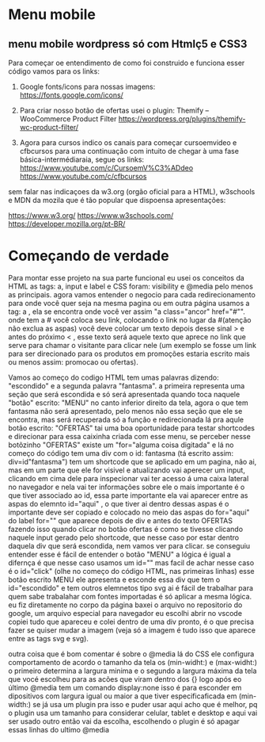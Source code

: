 # Menu mobile
 ## menu mobile wordpress só com Htmlç5 e CSS3

 Para começar oe entendimento de como foi construido e funciona esser código vamos para os links:

 1. Google fonts/icons para nossas imagens:
 https://fonts.google.com/icons/

 2. Para criar nosso botão de ofertas usei o plugin: Themify – WooCommerce Product Filter
 https://wordpress.org/plugins/themify-wc-product-filter/

 1. Agora para cursos indico os canais para começar cursoemvideo e cfbcursos para uma continuação com intuito de chegar à uma fase básica-intermédiaraia, segue os links: 
 https://www.youtube.com/c/CursoemV%C3%ADdeo
 https://www.youtube.com/c/cfbcursos

 sem falar nas indicaçoes da w3.org (orgão oficial para a HTML), w3schools e MDN da mozila que é tão popular que dispoensa apresentações:

 https://www.w3.org/
 https://www.w3schools.com/
 https://developer.mozilla.org/pt-BR/


 # Começando de verdade

Para montar esse projeto na sua parte funcional eu usei os conceitos da HTML as tags: a, input e label e CSS foram: visibility e @media pelo menos as principais.
agora vamos entender o negocio  para cada redirecionamento para onde você quer seja na mesma pagina ou em outra página usamos a tag: a , ela se encontra onde você ver assim "a class="ancor" href="#"". onde tem a # você coloca seu link, colocando o link no lugar da #(atenção não exclua as aspas) você deve colocar um texto depois desse sinal > e antes do próximo < , esse texto será aquele texto que aprece no link que serve para chamar o visitante para clicar nele (um exemplo se fosse um link para ser direcionado para os produtos em promoções estaria escrito mais ou menos assim: promocao ou ofertas).

Vamos ao começo do codigo HTML tem umas palavras dizendo: "escondido" e a segunda palavra "fantasma". a primeira representa uma seção que será escondida e só será apresentada quando toca  naquele "botão" escrito: "MENU" no canto inferior direito da tela, agora o que tem fantasma não será apresentado, pelo menos não essa seção que ele se encontra, mas será recuperada só a função e redirecionada lá pra aqule botão escrito: "OFERTAS" tai uma boa oportunidade para testar shortcodes e direcionar para essa caixinha criada com esse menu, se perceber nesse botõzinho "OFERTAS" existe um  "for="alguma coisa digitada" e lá no começo do código tem uma div com o id: fantasma (tá escrito assim: div=id"fantasma") tem um shortcode que se aplicado em um pagina, não ai, mas em um parte que ele for visivel e atualizando vai aperecer um input, clicando em cima dele para inspecionar vai ter acesso á uma caixa lateral no navegador e nela vai ter informações sobre ele o mais importante é o que tiver associado ao id, essa parte importante ela vai aparecer entre as aspas do elemnto id="aqui" , o que tiver ai dentro dessas aspas é o importante deve ser copiado e colocado no meio das aspas do for="aqui" do label for="" que aparece depois de  div e antes do texto OFERTAS fazendo isso quando clicar no botão ofertas é como se tivesse clicando naquele input gerado pelo shortcode, que nesse caso por estar dentro daquela div que será escondida, nem vamos ver para clicar. se conseguiu entender esse é fácil de entender o botão "MENU" a lógica é igual a difernça é que nesse caso usamos um id="" mas facil de achar nesse caso é o id="click" (olhe no começo do código HTML, nas primeiras linhas) esse botão escrito MENU ele apresenta e esconde essa div que tem o id="escondido" e tem outros elemnetos tipo svg ai é fácil de trabalhar para quem sabe trabalahar com fontes importadas  é só aplicar a mesma lógica. eu fiz diretamente no corpo da página baxei o arquivo no repositorio do google, um arquivo especial para navegador eu escolhi abrir no vscode copiei tudo que apareceu e colei dentro de uma div pronto, é o que precisa fazer se quiser mudar a imagem (veja só a imagem é tudo isso que aparece entre as tags svg e svg).

outra coisa que é bom comentar é sobre o @media lá do CSS ele configura comportamento de acordo o tamanho da tela os (min-widht:) e (max-widht:) o primeiro determina a largura minima e o segundo a largura máxima da tela que vocé escolheu para as acões que viram dentro dos {} logo após eo último @media tem um comando display:none isso é para esconder em dipositivos com largura igual ou maior a que tiver especificaficada em (min-width:) se já usa um plugin pra isso e puder usar aqui acho que é melhor, pq o plugin usa um tamanho para considerar celular, tablet e desktop e aqui vai ser usado outro então vai da escolha, escolhendo o plugin é só apagar essas linhas do ultimo @media
